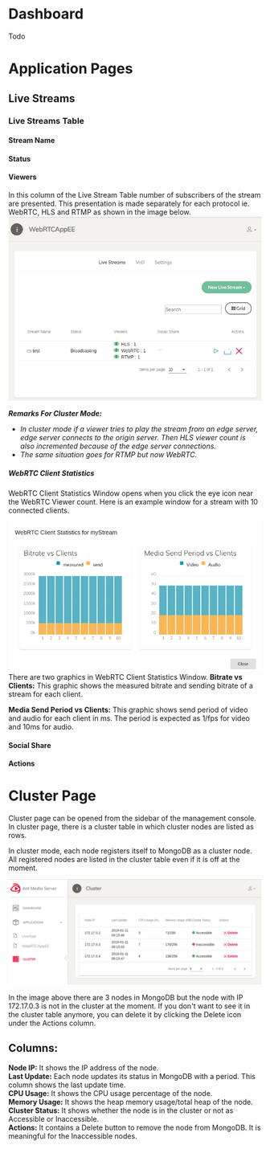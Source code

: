# Dashboard
Todo
# Application Pages
## Live Streams
### Live Streams Table
#### Stream Name
#### Status
#### Viewers
In this column of the Live Stream Table number of subscribers of the stream are presented. This presentation is made separately for each protocol ie. WebRTC, HLS and RTMP as shown in the image below.
![Antmedia Stream Viewers](images/antmedia-stream-viewers.png)

_**Remarks For Cluster Mode:**_
* _In cluster mode if a viewer tries to play the stream from an edge server, edge server connects to the origin server. Then HLS viewer count is also incremented because of the edge server connections._ 
* _The same situation goes for RTMP but now WebRTC._ 

##### WebRTC Client Statistics
WebRTC Client Statistics Window opens when you click the eye icon near the WebRTC Viewer count. Here is an example window for a stream with 10 connected clients.

![Antmedia WebRTC Client Statistics](images/antmedia-webrtc-statistics.png)
There are two graphics in WebRTC Client Statistics Window.
**Bitrate vs Clients:**
This graphic shows the measured bitrate and sending bitrate of a stream for each client.

**Media Send Period vs Clients:**
This graphic shows send period of video and audio for each client in ms. The period is expected as 1/fps for video and 10ms for audio.

#### Social Share
#### Actions
# Cluster Page
Cluster page can be opened from the sidebar of the management console. In cluster page, there is a cluster table in which cluster nodes are listed as rows.

In cluster mode, each node registers itself to MongoDB as a cluster node. All registered nodes are listed in the cluster table even if it is off at the moment.

![Antmedia Cluster Page](images/antmedia-cluster.png)

In the image above there are 3 nodes in MongoDB but the node with IP 172.17.0.3 is not in the cluster at the moment. If you don't want to see it in the cluster table anymore, you can delete it by clicking the Delete icon under the Actions column.

## Columns:
**Node IP:** It shows the IP address of the node.\
**Last Update:** Each node updates its status in MongoDB with a period. This column shows the last update time.\
**CPU Usage:** It shows the CPU usage percentage of the node.\
**Memory Usage:** It shows the heap memory usage/total heap of the node.\
**Cluster Status:** It shows whether the node is in the cluster or not as Accessible or Inaccessible.\
**Actions:** It contains a Delete button to remove the node from MongoDB. It is meaningful for the Inaccessible nodes.


